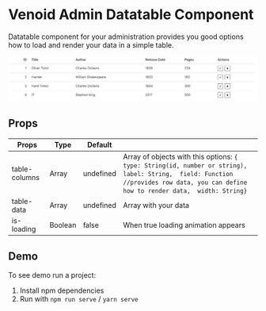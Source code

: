 # Venoid Admin Datatable Component

Datatable component for your administration provides you good options how to load and render your data in a simple table.

![screenshot-example](images/example.png)

## Props
| Props         | Type    | Default   |                                                                                                                                                                                     |   |
|---------------|---------|-----------|-------------------------------------------------------------------------------------------------------------------------------------------------------------------------------------|---|
| table-columns | Array   | undefined | Array of objects with this options: ```{  type: String(id, number or string), label: String,  field: Function //provides row data, you can define how to render data,  width: String}``` |   |
| table-data    | Array   | undefined | Array with your data                                                                                                                                                                |   |
| is-loading    | Boolean | false     | When true loading animation appears

## Demo
To see demo run a project:

1. Install npm dependencies
2. Run with `npm run serve` / `yarn serve`
